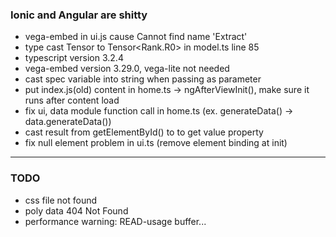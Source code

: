 ### Ionic and Angular are shitty ###

- vega-embed in ui.js cause Cannot find name 'Extract'
- type cast Tensor<Rank> to Tensor<Rank.R0> in model.ts line 85
- typescript version 3.2.4
- vega-embed version 3.29.0, vega-lite not needed
- cast spec variable into string when passing as parameter
- put index.js(old) content in home.ts -> ngAfterViewInit(), make sure it runs after content load
- fix ui, data module function call in home.ts (ex. generateData() -> data.generateData())
- cast result from getElementById() to <HTMLInputElement> to get value property
- fix null element problem in ui.ts (remove element binding at init)
* * *

### TODO ###

- css file not found
- poly data 404 Not Found
- performance warning: READ-usage buffer...
